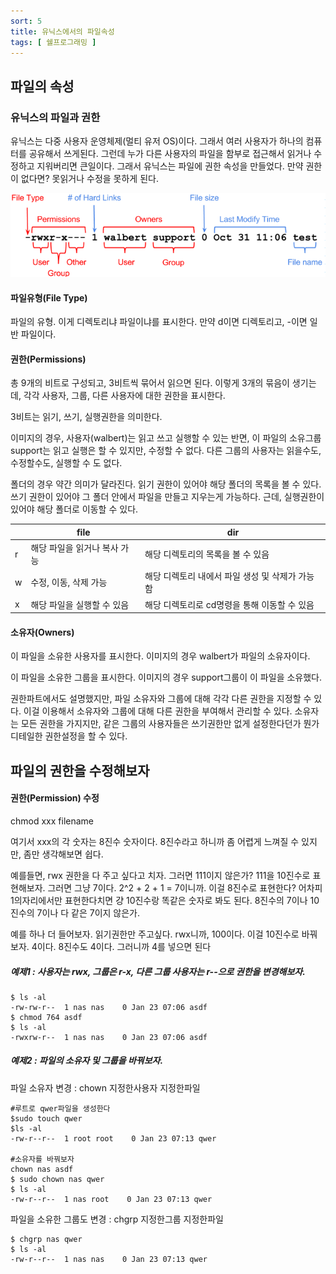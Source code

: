 ```yaml
---
sort: 5
title: 유닉스에서의 파일속성
tags: [ 쉘프로그래밍 ]
---
```


## 파일의 속성

### 유닉스의 파일과 권한

유닉스는 다중 사용자 운영체제(멀티 유저 OS)이다. 그래서 여러 사용자가 하나의 컴퓨터를 공유해서 쓰게된다. 그런데 누가 다른 사용자의 파일을 함부로 접근해서 읽거나 수정하고 지워버리면 큰일이다. 그래서 유닉스는 파일에 권한 속성을 만들었다. 만약 권한이 없다면? 못읽거나 수정을 못하게 된다.

![image-20210123155602404](image-20210123155602404.png)

#### 파일유형(File Type)

파일의 유형. 이게 디렉토리냐 파일이냐를 표시한다. 만약 d이면 디렉토리고, -이면 일반 파일이다.

#### 권한(Permissions)

총 9개의 비트로 구성되고, 3비트씩 묶어서 읽으면 된다. 이렇게 3개의 묶음이 생기는데, 각각 사용자, 그룹, 다른 사용자에 대한 권한을 표시한다.

3비트는 읽기, 쓰기, 실행권한을 의미한다.

이미지의 경우, 사용자(walbert)는 읽고 쓰고 실행할 수 있는 반면, 이 파일의 소유그룹 support는 읽고 실행은 할 수 있지만, 수정할 수 없다. 다른 그룹의 사용자는 읽을수도, 수정할수도, 실행할 수 도 없다.

폴더의 경우 약간 의미가 달라진다. 읽기 권한이 있어야 해당 폴더의 목록을 볼 수 있다. 쓰기 권한이 있어야 그 폴더 안에서 파일을 만들고 지우는게 가능하다. 근데, 실행권한이 있어야 해당 폴더로 이동할 수 있다. 

|      | file                         | dir                                             |
| ---- | ---------------------------- | ----------------------------------------------- |
| r    | 해당 파일을 읽거나 복사 가능 | 해당 디렉토리의 목록을 볼 수 있음               |
| w    | 수정, 이동, 삭제 가능        | 해당 디렉토리 내에서 파일 생성 및 삭제가 가능함 |
| x    | 해당 파일을 실행할 수 있음   | 해당 디렉토리로 cd명령을 통해 이동할 수 있음    |

#### 소유자(Owners)

이 파일을 소유한 사용자를 표시한다. 이미지의 경우 walbert가 파일의 소유자이다.

이 파일을 소유한 그룹을 표시한다. 이미지의 경우 support그룹이 이 파일을 소유했다.

권한파트에서도  설명했지만, 파일 소유자와 그룹에 대해 각각 다른 권한을 지정할 수 있다. 이걸 이용해서 소유자와 그룹에 대해 다른 권한을 부여해서 관리할 수 있다. 소유자는 모든 권한을 가지지만, 같은 그룹의 사용자들은 쓰기권한만 없게 설정한다던가 뭔가 디테일한 권한설정을 할 수 있다.

## 파일의 권한을 수정해보자

#### 권한(Permission) 수정

chmod xxx filename

여기서 xxx의 각 숫자는 8진수 숫자이다. 8진수라고 하니까 좀 어렵게 느껴질 수 있지만, 좀만 생각해보면 쉽다.

예를들면, rwx 권한을 다 주고 싶다고 치자. 그러면 111이지 않은가? 111을 10진수로 표현해보자. 그러면 그냥 7이다. 2^2 + 2 + 1 = 7이니까. 이걸 8진수로 표현한다? 어차피 1의자리에서만 표현한다치면 걍 10진수랑 똑같은 숫자로 봐도 된다. 8진수의 7이나 10진수의 7이나 다 같은 7이지 않은가.

예를 하나 더 들어보자. 읽기권한만 주고싶다. rwx니까, 100이다. 이걸 10진수로 바꿔보자. 4이다. 8진수도 4이다. 그러니까 4를 넣으면 된다

##### 예제1 : 사용자는 rwx, 그룹은 r-x, 다른 그룹 사용자는 r--으로 권한을 변경해보자.

```shell
$ ls -al
-rw-rw-r--  1 nas nas    0 Jan 23 07:06 asdf
$ chmod 764 asdf
$ ls -al
-rwxrw-r--  1 nas nas    0 Jan 23 07:06 asdf
```

##### 예제2 : 파일의 소유자 및 그룹을 바꿔보자.

파일 소유자 변경 : chown 지정한사용자 지정한파일

```shell
#루트로 qwer파일을 생성한다
$sudo touch qwer
$ls -al
-rw-r--r--  1 root root    0 Jan 23 07:13 qwer

#소유자를 바꿔보자
chown nas asdf
$ sudo chown nas qwer
$ ls -al
-rw-r--r--  1 nas root    0 Jan 23 07:13 qwer
```

파일을 소유한 그룹도 변경 : chgrp 지정한그룹 지정한파일

```shell
$ chgrp nas qwer
$ ls -al
-rw-r--r--  1 nas nas    0 Jan 23 07:13 qwer
```

